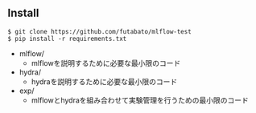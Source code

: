 ## Install

```
$ git clone https://github.com/futabato/mlflow-test
$ pip install -r requirements.txt
```

- mlflow/
  - mlflowを説明するために必要な最小限のコード
- hydra/
  - hydraを説明するために必要な最小限のコード
- exp/
  - mlflowとhydraを組み合わせて実験管理を行うための最小限のコード

